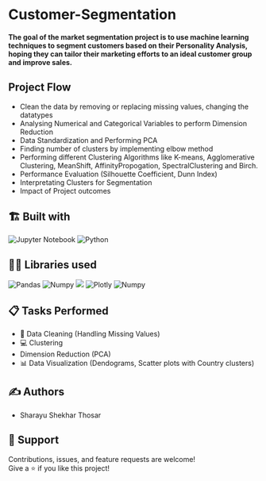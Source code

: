 # Customer-Segmentation

#### The goal of the market segmentation project is to use machine learning techniques to segment customers based on their Personality Analysis, hoping they can tailor their marketing efforts to an ideal customer group and improve sales.

## Project Flow
* Clean the data by removing or replacing missing values, changing the datatypes
* Analysing Numerical and Categorical Variables to perform Dimension Reduction
* Data Standardization and Performing PCA
* Finding number of clusters by implementing elbow method
* Performing different Clustering Algorithms like K-means, Agglomerative Clustering, MeanShift, AffinityPropogation, SpectralClustering and Birch.
* Performance Evaluation (Silhouette Coefficient, Dunn Index)
* Interpretating Clusters for Segmentation
* Impact of Project outcomes

## 🏗️ Built with
![Jupyter Notebook](https://img.shields.io/badge/jupyter-%23FA0F00.svg?style=for-the-badge&logo=jupyter&logoColor=white)
![Python](https://img.shields.io/badge/python-3670A0?style=for-the-badge&logo=python&logoColor=ffdd54)

## 👩‍💻 Libraries used
![Pandas](https://img.shields.io/badge/Pandas-2C2D72?style=for-the-badge&logo=pandas&logoColor=white)
![Numpy](https://img.shields.io/badge/Numpy-777BB4?style=for-the-badge&logo=numpy&logoColor=white)
![](https://img.shields.io/badge/scikitlearn-F7931E.svg?style=for-the-badge&logo=scikit-learn&logoColor=white)
![Plotly](https://img.shields.io/badge/Plotly-3F4F75.svg?style=for-the-badge&logo=Plotly&logoColor=white)
![Numpy](https://img.shields.io/badge/Seaborn-777BB4?style=for-the-badge&logo=Seaborn&logoColor=white)

## 📋 Tasks Performed
* 🧹 Data Cleaning (Handling Missing Values)
* 💻 Clustering 
* Dimension Reduction (PCA)
* 📊 Data Visualization (Dendograms, Scatter plots with Country clusters)

## ✍️ Authors
*   Sharayu Shekhar Thosar

## 🤝 Support

Contributions, issues, and feature requests are welcome!</br>
Give a ⭐️ if you like this project!
